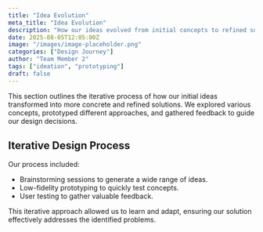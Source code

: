 ```yaml
---
title: "Idea Evolution"
meta_title: "Idea Evolution"
description: "How our ideas evolved from initial concepts to refined solutions."
date: 2025-08-05T12:05:00Z
image: "/images/image-placeholder.png"
categories: ["Design Journey"]
author: "Team Member 2"
tags: ["ideation", "prototyping"]
draft: false
---
```


This section outlines the iterative process of how our initial ideas transformed into more concrete and refined solutions. We explored various concepts, prototyped different approaches, and gathered feedback to guide our design decisions.

## Iterative Design Process

Our process included:

*   Brainstorming sessions to generate a wide range of ideas.
*   Low-fidelity prototyping to quickly test concepts.
*   User testing to gather valuable feedback.

This iterative approach allowed us to learn and adapt, ensuring our solution effectively addresses the identified problems.